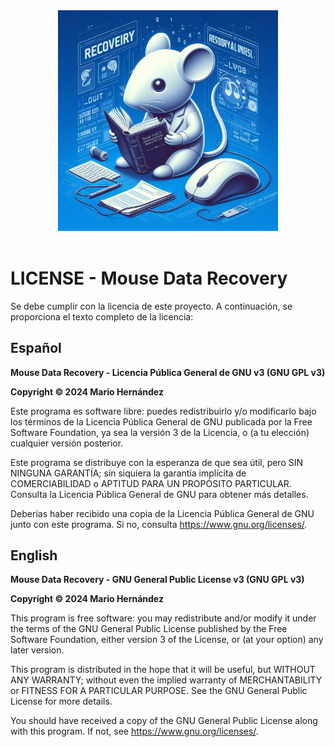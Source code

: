 <div align="center">
    <img src="img/license.jpg" alt="Data Recovery" width="70%">
    
</br>
</br>
</div>

# LICENSE - Mouse Data Recovery

Se debe cumplir con la licencia de este proyecto. A continuación, se proporciona el texto completo de la licencia:

## Español

**Mouse Data Recovery - Licencia Pública General de GNU v3 (GNU GPL v3)**

**Copyright © 2024 Mario Hernández**

Este programa es software libre: puedes redistribuirlo y/o modificarlo bajo los términos de la Licencia Pública General de GNU publicada por la Free Software Foundation, ya sea la versión 3 de la Licencia, o (a tu elección) cualquier versión posterior.

Este programa se distribuye con la esperanza de que sea útil, pero SIN NINGUNA GARANTÍA; sin siquiera la garantía implícita de COMERCIABILIDAD o APTITUD PARA UN PROPÓSITO PARTICULAR. Consulta la Licencia Pública General de GNU para obtener más detalles.

Deberías haber recibido una copia de la Licencia Pública General de GNU junto con este programa. Si no, consulta <https://www.gnu.org/licenses/>.

## English

**Mouse Data Recovery - GNU General Public License v3 (GNU GPL v3)**

**Copyright © 2024 Mario Hernández**

This program is free software: you may redistribute and/or modify it under the terms of the GNU General Public License published by the Free Software Foundation, either version 3 of the License, or (at your option) any later version.

This program is distributed in the hope that it will be useful, but WITHOUT ANY WARRANTY; without even the implied warranty of MERCHANTABILITY or FITNESS FOR A PARTICULAR PURPOSE. See the GNU General Public License for more details.

You should have received a copy of the GNU General Public License along with this program. If not, see <https://www.gnu.org/licenses/>.
